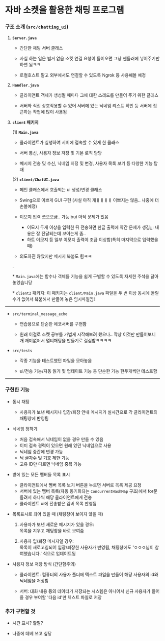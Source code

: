 # 자바 소켓을 활용한 채팅 프로그램

### 구조 소개 (`src/chatting_ui`)

1.  **`Server.java`**

    -   간단한 채팅 서버 클래스

    -   사실 하는 일은 별거 없음 소켓 연결 요청이 들어오면 그냥 핸들러에 넣어주기만 하면 됨ㅋㅋ

    -   로컬호스트 말고 외부에서도 연결할 수 있도록 Ngrok 등 사용해볼 예정

2.  **`Handler.java`**

    -   클라이언트 객체가 생성될 때마다 그에 대한 스레드를 만들어 주기 위한 클래스

    -   서버와 직접 상호작용할 수 있어 서버에 있는 닉네임 리스트 확인 등 서버에 접근하는 작업에 많이 사용됨

3.  **`client` 패키지**

    (1) **`Main.java`**

    -   클라이언트가 실행하여 서버에 접속할 수 있게 한 클래스

    -   서버 통신, 사용자 정보 저장 및 기본 로직 담당

    -   메시지 전송 및 수신, 닉네임 지정 및 변경, 사용자 목록 보기 등 다양한 기능 탑재

    (2) **`client/ChatUI.java`**

    -   메인 클래스에서 호출되는 ui 생성/변경 클래스

    -   Swing으로 이쁘게 GUI 구현 (사실 아직 개ㅐㅐㅐㅐ 이쁘지는 않음.. 나중에 더 손볼예정)

    -   이모지 입력 쪼오오금.. 가능 but 아직 문제가 있음

        -   이모지 두개 이상을 입력한 뒤 전송하면 한글 출력에 약간 문제가 생김;;; 내용은 잘 전달되는데 보이는게 좀..
        -   하트 이모지 등 일부 이모지 출력이 조금 이상함(특히 마지막으로 입력했을때)

    -   의도하진 않았지만 메시지 복붙도 됨ㅋㅋ

    .

    \* `Main.java`에는 함수나 객체들 기능을 쉽게 구별할 수 있도록 자세한 주석을 달아놓았습니당

    \* `client2` 패키지: 이 패키지는 `client/Main.java` 파일을 두 번 이상 동시에 돌릴 수가 없어서 복붙해서 만들어 놓은 임시파일임!

---

-   `src/terminal_message_echo`

    -   연습용으로 단순한 에코서버를 구현함

    -   원래 이걸로 소켓 공부를 가볍게 시작해보려 했으나.. 막상 이것만 만들어보니 개 재미없어서 멀티채팅을 만들기로 결심함ㅋㅋㅋㅋ

-   `src/tests`

    -   각종 기능을 테스트했던 파일을 모아놓음

    -   ui/전송 기능/자동 읽기 및 업데이트 기능 등 단순한 기능 한두개씩만 테스트함

---

### 구현한 기능

-   동시 채팅

    -   사용자가 보낸 메시지나 입장/퇴장 안내 메시지가 실시간으로 각 클라이언트의 채팅창에 반영됨

-   닉네임 정하기

    -   처음 접속해서 닉네임이 없을 경우 만들 수 있음
    -   이미 접속 경력이 있으면 원래 있던 닉네임으로 사용
    -   닉네임 중간에 변경 가능
    -   닉 글자수 및 기호 제한 기능
    -   고유 ID만 다르면 닉네임 중복 가능

-   방에 있는 모든 멤버들 목록 표시

    -   클라이언트에서 멤버 목록 보기 버튼을 누르면 서버로 목록 제공 요청
    -   서버에 있는 멤버 목록(자동 동기화되는 `ConcurrentHashMap` 구조)에서 for문 돌려서 하나씩 해당 클라이언트에게 전송
    -   클라이언트 ui에 전송받은 멤버 목록 반영됨

-   목록표시로 되어 있을 때 (채팅창이 보이지 않을 때)

    1. 사용자가 보낸 새로운 메시지가 있을 경우:\
       목록을 지우고 채팅창을 바로 보여줌

    2. 사용자 입/퇴장 메시지일 경우:\
       목록이 새로고침되어 입장/퇴장한 사용자가 반영됨, 채팅창에도 'ㅇㅇㅇ님이 참여했습니다.' 식으로 업데이트됨

-   사용자 정보 저장 방식 (간단함주의)

    -   클라이언트: 컴퓨터의 사용자 폴더에 텍스트 파일을 만들어 해당 사용자의 id와 닉네임을 저장함

    -   서버: 대화 내용 등의 데이터가 저장되는 시스템은 아니어서 신규 사용자가 들어올 경우 부여할 '다음 id'만 텍스트 파일로 저장

### 추가 구현할 것

-   시간 표시? 할말?

-   나중에 데베 쓰고 싶당
